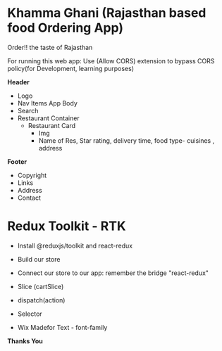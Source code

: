 # Khamma Ghani (Rajasthan based food Ordering App)

Order!! the taste of Rajasthan

For running this web app: Use (Allow CORS) extension to bypass CORS policy(for Development, learning purposes)

**Header**
- Logo
- Nav Items
  App Body
- Search
- Restaurant Container
  - Restaurant Card
    - Img
    - Name of Res, Star rating, delivery time, food type- cuisines , address

**Footer**
- Copyright
- Links
- Address
- Contact

# Redux Toolkit - RTK
- Install @reduxjs/toolkit and react-redux
- Build our store
- Connect our store to our app: remember the bridge "react-redux"
- Slice (cartSlice)
- dispatch(action)
- Selector

- Wix Madefor Text - font-family

**Thanks You**